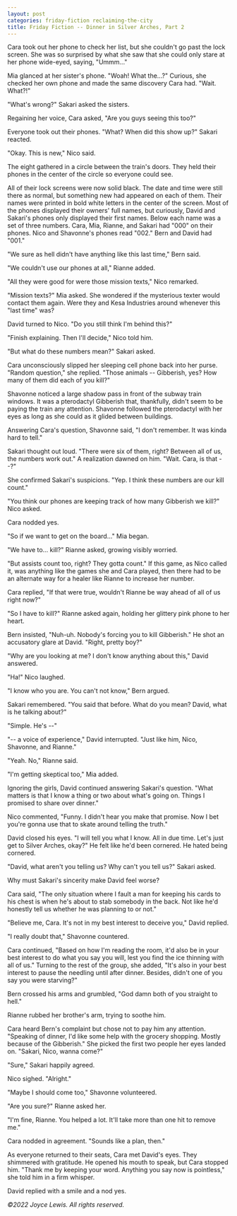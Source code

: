 ```yaml
---
layout: post
categories: friday-fiction reclaiming-the-city
title: Friday Fiction -- Dinner in Silver Arches, Part 2
---
```


Cara took out her phone to check her list, but she couldn't go past the lock screen. She was so surprised by what she saw that she could only stare at her phone wide-eyed, saying, "Ummm..."

Mia glanced at her sister's phone. "Woah! What the...?" Curious, she checked her own phone and made the same discovery Cara had. "Wait. What?!"

"What's wrong?" Sakari asked the sisters.

<!--excerpt-->

Regaining her voice, Cara asked, "Are you guys seeing this too?"

Everyone took out their phones. "What? When did this show up?" Sakari reacted.

"Okay. This is new," Nico said.

The eight gathered in a circle between the train's doors. They held their phones in the center of the circle so everyone could see.

All of their lock screens were now solid black. The date and time were still there as normal, but something new had appeared on each of them. Their names were printed in bold white letters in the center of the screen. Most of the phones displayed their owners' full names, but curiously, David and Sakari's phones only displayed their first names. Below each name was a set of three numbers. Cara, Mia, Rianne, and Sakari had "000" on their phones. Nico and Shavonne's phones read "002." Bern and David had "001."

"We sure as hell didn't have anything like this last time," Bern said.

"We couldn't use our phones at all," Rianne added.

"All they were good for were those mission texts," Nico remarked.

"Mission texts?" Mia asked. She wondered if the mysterious texter would contact them again. Were they and Kesa Industries around whenever this "last time" was?

David turned to Nico. "Do you still think I'm behind this?"

"Finish explaining. Then I'll decide," Nico told him.

"But what do these numbers mean?" Sakari asked.

Cara unconsciously slipped her sleeping cell phone back into her purse. "Random question," she replied. "Those animals -- Gibberish, yes? How many of them did each of you kill?"

Shavonne noticed a large shadow pass in front of the subway train windows. It was a pterodactyl Gibberish that, thankfully, didn't seem to be paying the train any attention. Shavonne followed the pterodactyl with her eyes as long as she could as it glided between buildings.

Answering Cara's question, Shavonne said, "I don't remember. It was kinda hard to tell."

Sakari thought out loud. "There were six of them, right? Between all of us, the numbers work out." A realization dawned on him. "Wait. Cara, is that --?"

She confirmed Sakari's suspicions. "Yep. I think these numbers are our kill count."

"You think our phones are keeping track of how many Gibberish we kill?" Nico asked.

Cara nodded yes.

"So if we want to get on the board..." Mia began.

"We have to... kill?" Rianne asked, growing visibly worried.

"But assists count too, right? They gotta count." If this game, as Nico called it, was anything like the games she and Cara played, then there had to be an alternate way for a healer like Rianne to increase her number.

Cara replied, "If that were true, wouldn't Rianne be way ahead of all of us right now?"

"So I have to kill?" Rianne asked again, holding her glittery pink phone to her heart.

Bern insisted, "Nuh-uh. Nobody's forcing you to kill Gibberish." He shot an accusatory glare at David. "Right, pretty boy?"

"Why are you looking at me? I don't know anything about this," David answered.

"Ha!" Nico laughed.

"I know who you are. You can't not know," Bern argued.

Sakari remembered. "You said that before. What do you mean? David, what is he talking about?"

"Simple. He's --"

"-- a voice of experience," David interrupted. "Just like him, Nico, Shavonne, and Rianne."

"Yeah. No," Rianne said.

"I'm getting skeptical too," Mia added.

Ignoring the girls, David continued answering Sakari's question. "What matters is that I know a thing or two about what's going on. Things I promised to share over dinner."

Nico commented, "Funny. I didn't hear you make that promise. Now I bet you're gonna use that to skate around telling the truth."

David closed his eyes. "I will tell you what I know. All in due time. Let's just get to Silver Arches, okay?" He felt like he'd been cornered. He hated being cornered.

"David, what aren't you telling us? Why can't you tell us?" Sakari asked.

Why must Sakari's sincerity make David feel worse?

Cara said, "The only situation where I fault a man for keeping his cards to his chest is when he's about to stab somebody in the back. Not like he'd honestly tell us whether he was planning to or not."

"Believe me, Cara. It's not in my best interest to deceive you," David replied.

"I really doubt that," Shavonne countered.

Cara continued, "Based on how I'm reading the room, it'd also be in your best interest to do what you say you will, lest you find the ice thinning with all of us." Turning to the rest of the group, she added, "It's also in your best interest to pause the needling until after dinner. Besides, didn't one of you say you were starving?"

Bern crossed his arms and grumbled, "God damn both of you straight to hell."

Rianne rubbed her brother's arm, trying to soothe him.

Cara heard Bern's complaint but chose not to pay him any attention. "Speaking of dinner, I'd like some help with the grocery shopping. Mostly because of the Gibberish." She picked the first two people her eyes landed on. "Sakari, Nico, wanna come?"

"Sure," Sakari happily agreed.

Nico sighed. "Alright."

"Maybe I should come too," Shavonne volunteered.

"Are you sure?" Rianne asked her.

"I'm fine, Rianne. You helped a lot. It'll take more than one hit to remove me."

Cara nodded in agreement. "Sounds like a plan, then."

As everyone returned to their seats, Cara met David's eyes. They shimmered with gratitude. He opened his mouth to speak, but Cara stopped him. "Thank me by keeping your word. Anything you say now is pointless," she told him in a firm whisper.

David replied with a smile and a nod yes.

*&copy;2022 Joyce Lewis. All rights reserved.*
